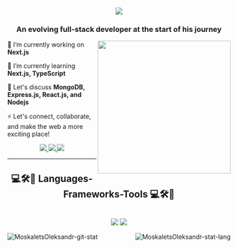<h1 align="center">
    <img src="https://readme-typing-svg.herokuapp.com/?font=Righteous&size=35&center=true&vCenter=true&width=500&height=70&duration=4000&lines=Hi+There!+👋;+I'm+Oleksandr!;" />
</h1>

<h3 align="center">An evolving full-stack developer at the start of his journey</h3>

<img align="right" src="https://media.giphy.com/media/N57KpqDb0tlWE/giphy.gif" width="300" />

<div align="left">
 
 🔭 I’m currently working on **Next.js**
 
 🌱 I’m currently learning **Next.js, TypeScript**

 💬 Let's discuss **MongoDB, Express.js, React.js, and Nodejs**

 ⚡ Let's connect, collaborate, and make the web a more exciting place!
 
 </div>

 <div align="center"> 
  <a href="mailto:oleksandr.moskalets.dev@gmail.com">
    <img src="https://img.shields.io/badge/Gmail-333333?style=for-the-badge&logo=gmail&logoColor=red" />
  </a>
  <a href="https://www.linkedin.com/in/oleksandr-moskalets" target="_blank">
    <img src="https://img.shields.io/badge/LinkedIn-0077B5?style=for-the-badge&logo=linkedin&logoColor=white"  />
  </a>
  <a href="https://t.me/lexandrOl" target="_blank">
     <img src="https://img.shields.io/badge/Telegram-2481cc?style=for-the-badge&logo=telegram&logoColor=white" />
  </a>
</div>

 <hr/>

 <h2 align="center">💻🛠️🧰 Languages-Frameworks-Tools 💻🛠️🧰</h2>
<br/>
<div align="center">
    <img src="https://skillicons.dev/icons?i=react,html,css,vscode,github,figma,git" />
    <img src="https://skillicons.dev/icons?i=nodejs,javascript,express,firebase,mongodb,vite,sass,styledcomponents,redux" /><br>
</div>

<p><img align="left" src="https://github-readme-stats.vercel.app/api?username=MoskaletsOleksandr&show_icons=true&locale=en&theme=tokyonight" alt="MoskaletsOleksandr-git-stat" /></p>

<p><img align="right" src="https://github-readme-stats.vercel.app/api/top-langs?username=MoskaletsOleksandr&show_icons=true&locale=en&layout=compact&theme=tokyonight" alt="MoskaletsOleksandr-stat-lang" /></p>
<!-- ![Anurag's GitHub stats](https://github-readme-stats.vercel.app/api?username=MoskaletsOleksandr&show_icons=true&theme=darcula) -->
